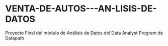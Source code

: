 # VENTA-DE-AUTOS---AN-LISIS-DE-DATOS
Proyecto Final del módulo de Análisis de Datos del Data Analyst Program de Datapath
